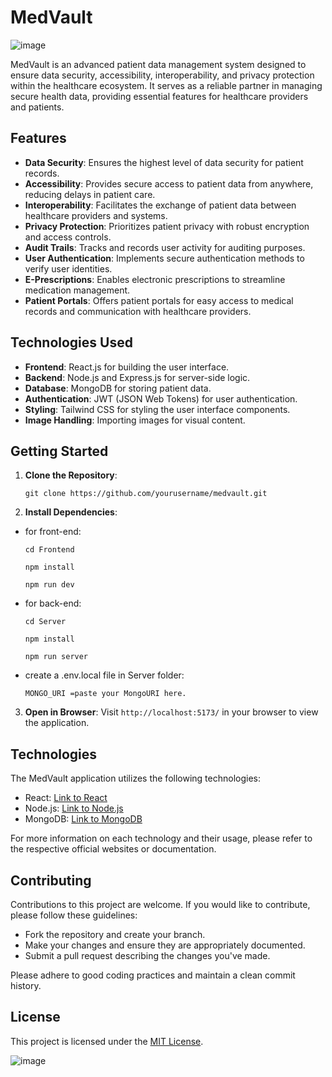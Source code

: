 # MedVault
![image](https://github.com/Yash636261/MedVault/assets/98970491/588225c5-3942-481e-8b8e-4dd8cd2c98c2)

MedVault is an advanced patient data management system designed to ensure data security, accessibility, interoperability, and privacy protection within the healthcare ecosystem. It serves as a reliable partner in managing secure health data, providing essential features for healthcare providers and patients.

## Features

- **Data Security**: Ensures the highest level of data security for patient records.
- **Accessibility**: Provides secure access to patient data from anywhere, reducing delays in patient care.
- **Interoperability**: Facilitates the exchange of patient data between healthcare providers and systems.
- **Privacy Protection**: Prioritizes patient privacy with robust encryption and access controls.
- **Audit Trails**: Tracks and records user activity for auditing purposes.
- **User Authentication**: Implements secure authentication methods to verify user identities.
- **E-Prescriptions**: Enables electronic prescriptions to streamline medication management.
- **Patient Portals**: Offers patient portals for easy access to medical records and communication with healthcare providers.

## Technologies Used

- **Frontend**: React.js for building the user interface.
- **Backend**: Node.js and Express.js for server-side logic.
- **Database**: MongoDB for storing patient data.
- **Authentication**: JWT (JSON Web Tokens) for user authentication.
- **Styling**: Tailwind CSS for styling the user interface components.
- **Image Handling**: Importing images for visual content.

## Getting Started

1. **Clone the Repository**:
   <pre><code>git clone https://github.com/yourusername/medvault.git</pre></code>
2. **Install Dependencies**:
- for front-end:
  <pre><code>cd Frontend</pre></code>
  <pre><code>npm install</pre></code>
  <pre><code>npm run dev</pre></code>
- for back-end:
  <pre><code>cd Server</pre></code>
  <pre><code>npm install</pre></code>
  <pre><code>npm run server</pre></code>
- create a .env.local file in Server folder:
  <pre><code>MONGO_URI =paste your MongoURI here.</pre></code>
   
3. **Open in Browser**: Visit `http://localhost:5173/` in your browser to view the application.

## Technologies

The MedVault application utilizes the following technologies:

- React: [Link to React](https://reactjs.org/)
- Node.js: [Link to Node.js](https://nodejs.org/)
- MongoDB: [Link to MongoDB](https://www.mongodb.com/)

For more information on each technology and their usage, please refer to the respective official websites or documentation.

## Contributing

Contributions to this project are welcome. If you would like to contribute, please follow these guidelines:

- Fork the repository and create your branch.
- Make your changes and ensure they are appropriately documented.
- Submit a pull request describing the changes you've made.

Please adhere to good coding practices and maintain a clean commit history.

## License

This project is licensed under the [MIT License](LICENSE).

![image](https://github.com/Yash636261/MedVault/assets/98970491/648608dd-cce0-4a0f-90fd-39913ec099fd)

